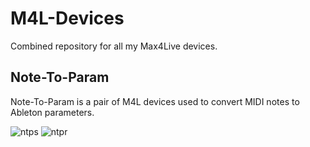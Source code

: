 # M4L-Devices

Combined repository for all my Max4Live devices.



## Note-To-Param

Note-To-Param is a pair of M4L devices used to convert MIDI notes to Ableton parameters. 

![ntps](https://user-images.githubusercontent.com/25403790/119383902-3a244700-bcc4-11eb-8e70-081ed50301e0.png)
![ntpr](https://user-images.githubusercontent.com/25403790/119383937-46100900-bcc4-11eb-8c76-7271373e3c56.png)

